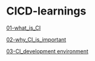 # CICD-learnings
[01-what_is_CI](https://github.com/iamtruptimane/CICD-learnings/tree/main/01-what_is_CI)

[02-why_CI_is_important](https://github.com/iamtruptimane/CICD-learnings/tree/main/02-why_CI_is_imp)

[03-CI_development environment](https://github.com/iamtruptimane/CICD-learnings/tree/main/03-CI%20(Development%20%20environment%20))